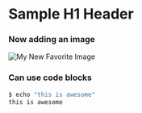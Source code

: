 # Sample H1 Header

### Now adding an image

![My New Favorite Image](https://i.sstatic.net/VTxd0.jpg)

### Can use code blocks
``` bash
$ echo "this is awesome"
this is awesome
```
